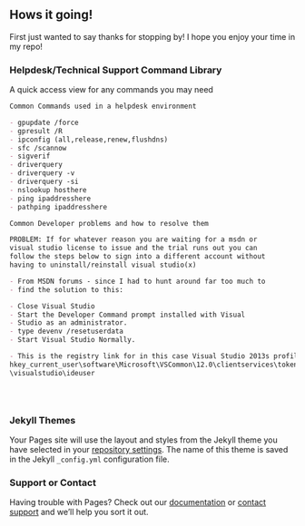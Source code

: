 ## Hows it going!

First just wanted to say thanks for stopping by! I hope you enjoy your time in my repo!

### Helpdesk/Technical Support Command Library

A quick access view for any commands you may need

```markdown
Common Commands used in a helpdesk environment

- gpupdate /force
- gpresult /R
- ipconfig (all,release,renew,flushdns)
- sfc /scannow
- sigverif
- driverquery
- driverquery -v
- driverquery -si
- nslookup hosthere
- ping ipaddresshere
- pathping ipaddresshere

Common Developer problems and how to resolve them

PROBLEM: If for whatever reason you are waiting for a msdn or 
visual studio license to issue and the trial runs out you can
follow the steps below to sign into a different account without
having to uninstall/reinstall visual studio(x)

- From MSDN forums - since I had to hunt around far too much to 
- find the solution to this:

- Close Visual Studio
- Start the Developer Command prompt installed with Visual 
- Studio as an administrator.
- type devenv /resetuserdata
- Start Visual Studio Normally.

- This is the registry link for in this case Visual Studio 2013s profile location
hkey_current_user\software\Microsoft\VSCommon\12.0\clientservices\tokenstorage
\visualstudio\ideuser





```

### Jekyll Themes

Your Pages site will use the layout and styles from the Jekyll theme you have selected in your [repository settings](https://github.com/savagplatypus/savagplatypus.github.io/settings). The name of this theme is saved in the Jekyll `_config.yml` configuration file.

### Support or Contact

Having trouble with Pages? Check out our [documentation](https://help.github.com/categories/github-pages-basics/) or [contact support](https://github.com/contact) and we’ll help you sort it out.
